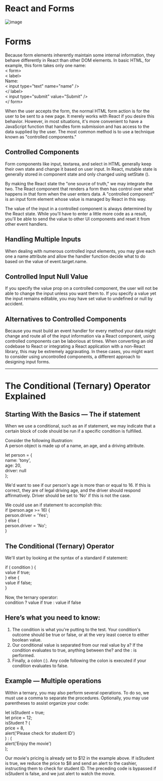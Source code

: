 # React and Forms
![image](https://answerjs.com/wp-content/uploads/2021/06/react-forms.png)

# Forms

Because form elements inherently maintain some internal information, they behave differently in React than other DOM elements. In basic HTML, for example, this form takes only one name:\
< form>\
  < label>\
    Name:\
    < input type="text" name="name" />\
  </ label>\
  < input type="submit" value="Submit" />\
</ form>

When the user accepts the form, the normal HTML form action is for the user to be sent to a new page. It merely works with React if you desire this behavior. However, in most situations, it's more convenient to have a JavaScript function that handles form submission and has access to the data supplied by the user. The most common method is to use a technique known as "controlled components."

## Controlled Components

Form components like input, textarea, and select in HTML generally keep their own state and change it based on user input. In React, mutable state is generally stored in component state and only changed using setState ().

By making the React state the "one source of truth," we may integrate the two. The React component that renders a form then has control over what happens in that form when the user enters data. A "controlled component" is an input form element whose value is managed by React in this way.

The value of the input in a controlled component is always determined by the React state. While you'll have to enter a little more code as a result, you'll be able to send the value to other UI components and reset it from other event handlers.

## Handling Multiple Inputs

When dealing with numerous controlled input elements, you may give each one a name attribute and allow the handler function decide what to do based on the value of event.target.name.

## Controlled Input Null Value

If you specify the value prop on a controlled component, the user will not be able to change the input unless you want them to. If you specify a value yet the input remains editable, you may have set value to undefined or null by accident.

## Alternatives to Controlled Components

Because you must build an event handler for every method your data might change and route all of the input information via a React component, using controlled components can be laborious at times. When converting an old codebase to React or integrating a React application with a non-React library, this may be extremely aggravating. In these cases, you might want to consider using uncontrolled components, a different approach to designing input forms.

--------

# The Conditional (Ternary) Operator Explained

## Starting With the Basics — The if statement

When we use a conditional, such as an if statement, we may indicate that a certain block of code should be run if a specific condition is fulfilled.

Consider the following illustration:\
A person object is made up of a name, an age, and a driving attribute.

let person = {\
  name: 'tony',\
  age: 20,\
  driver: null\
};

We'd want to see if our person's age is more than or equal to 16. If this is correct, they are of legal driving age, and the driver should respond affirmatively. Driver should be set to 'No' if this is not the case.

We could use an if statement to accomplish this:\
if (person.age >= 16) {\
  person.driver = 'Yes';\
} else {\
  person.driver = 'No';\
}

## The Conditional (Ternary) Operator

We'll start by looking at the syntax of a standard if statement:

if ( condition ) {\
  value if true;\
} else {\
  value if false;\
}

Now, the ternary operator:\
condition ? value if true : value if false

## Here’s what you need to know:

1. The condition is what you're putting to the test. Your condition's outcome should be true or false, or at the very least coerce to either boolean value.
2. Our conditional value is separated from our real value by a? If the condition evaluates to true, anything between the? and the : is performed.
3. Finally, a colon (:). Any code following the colon is executed if your condition evaluates to false.

## Example — Multiple operations

Within a ternary, you may also perform several operations. To do so, we must use a comma to separate the procedures. Optionally, you may use parentheses to assist organize your code:

let isStudent = true;\
let price = 12;\
isStudent ? (\
  price = 8,\
  alert('Please check for student ID')\
) : (\
  alert('Enjoy the movie')\
);

Our movie's pricing is already set to $12 in the example above. If isStudent is true, we reduce the price to $8 and send an alert to the cashier, instructing them to check for student ID. The preceding code is bypassed if isStudent is false, and we just alert to watch the movie.
